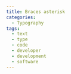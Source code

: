 ```yaml
---
title: Braces asterisk
categories:
  - Typography
tags:
  - text
  - type
  - code
  - developer
  - development
  - software
---
```

